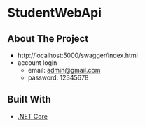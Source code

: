# StudentWebApi
## About The Project

* http://localhost:5000/swagger/index.html
* account login
  - email: admin@gmail.com
  - password: 12345678

## Built With
* [.NET Core](https://dotnet.microsoft.com/en-us/download)
